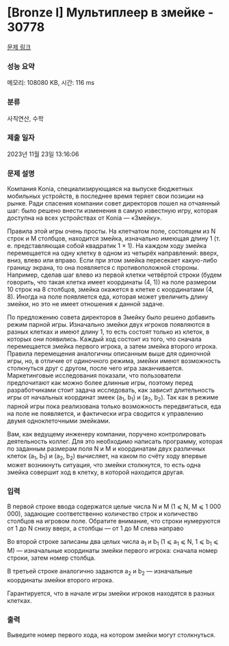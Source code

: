 # [Bronze I] Мультиплеер в змейке - 30778 

[문제 링크](https://www.acmicpc.net/problem/30778) 

### 성능 요약

메모리: 108080 KB, 시간: 116 ms

### 분류

사칙연산, 수학

### 제출 일자

2023년 11월 23일 13:16:06

### 문제 설명

<p>Компания Konia, специализирующаяся на выпуске бюджетных мобильных устройств, в последнее время теряет свои позиции на рынке. Ради спасения компании совет директоров пошел на отчаянный шаг: было решено внести изменения в самую известную игру, которая доступна на всех устройствах от Konia — «Змейку».</p>

<p>Правила этой игры очень просты. На клетчатом поле, состоящем из N строк и M столбцов, находится змейка, изначально имеющая длину 1 (т. е. представляющая собой квадратик 1 × 1). На каждом ходу змейка перемещается на одну клетку в одном из четырёх направлений: вверх, вниз, влево или вправо. Если при этом змейка пересекает какую-либо границу экрана, то она появляется с противоположной стороны. Например, сделав шаг влево из первой клетки четвёртой строки (будем говорить, что такая клетка имеет координаты (4, 1)) на поле размером 10 строк на 8 столбцов, змейка окажется в клетке с координатами (4, 8). Иногда на поле появляется еда, которая может увеличить длину змейки, но это не имеет отношения к данной задаче.</p>

<p>По предложению совета директоров в Змейку было решено добавить режим парной игры. Изначально змейки двух игроков появляются в разных клетках и имеют длину 1, то есть состоят только из клеток, в которых они появились. Каждый ход состоит из того, что сначала перемещается змейка первого игрока, а затем змейка второго игрока. Правила перемещения аналогичны описанным выше для одиночной игры, но, в отличие от одиночного режима, змейки имеют возможность столкнуться друг с другом, после чего игра заканчивается. Маркетинговые исследования показали, что пользователи предпочитают как можно более длинные игры, поэтому перед разработчиками стоит задача исследовать, как зависит длительность игры от начальных координат змеек (a<sub>1</sub>, b<sub>1</sub>) и (a<sub>2</sub>, b<sub>2</sub>). Так как в режиме парной игры пока реализована только возможность передвигаться, еда на поле не появляется, и фактически игра сводится к управлению двумя одноклеточными змейками.</p>

<p>Вам, как ведущему инженеру компании, поручено контролировать деятельность коллег. Для это необходимо написать программу, которая по заданным размерам поля N и M и координатам двух различных клеток (a<sub>1</sub>, b<sub>1</sub>) и (a<sub>2</sub>, b<sub>2</sub>) вычисляет, на каком по счёту ходу впервые может возникнуть ситуация, что змейки столкнутся, то есть одна змейка совершит ход в клетку, в которой находится другая.</p>

### 입력 

 <p>В первой строке ввода содержатся целые числа N и M (1 ⩽ N, M ⩽ 1 000 000), задающие соответственно количество строк и количество столбцов на игровом поле. Обратите внимание, что строки нумеруются от 1 до N снизу вверх, а столбцы — от 1 до M слева направо</p>

<p>Во второй строке записаны два целых числа a<sub>1</sub> и b<sub>1</sub> (1 ⩽ a<sub>1</sub> ⩽ N, 1 ⩽ b<sub>1</sub> ⩽ M) — изначальные координаты змейки первого игрока: сначала номер строки, затем номер столбца.</p>

<p>В третьей строке аналогично задаются a<sub>2</sub> и b<sub>2</sub> — изначальные координаты змейки второго игрока.</p>

<p>Гарантируется, что в начале игры змейки игроков находятся в разных клетках.</p>

### 출력 

 <p>Выведите номер первого хода, на котором змейки могут столкнуться.</p>

